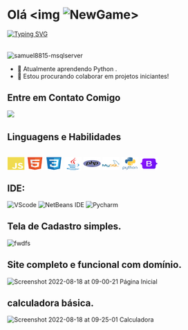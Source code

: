 # Olá  <img ![NewGame](https://github.com/queilla/queilla/assets/97989930/6e5ba4f4-93bd-478c-9e8a-586b1a725686)>


[![Typing SVG](https://readme-typing-svg.herokuapp.com?font=Mouse+Memoirs&size=65&pause=500&color=FF1493&vCenter=true&width=600&height=70&lines=Eu+Sou+Queilla+Bacelar )](https://git.io/typing-svg)


<br/>

<img align="center" alt="samuel8815-msqlserver"  src="https://komarev.com/ghpvc/?username=quilla&style=flat-square">


- 🌱 Atualmente aprendendo Python .
- 💞️ Estou procurando colaborar em projetos iniciantes!



## Entre em Contato Comigo



 
  <a href="https://www.linkedin.com/in/queilla-bacelar-555023228" target="_blank"><img src="https://img.shields.io/badge/-LinkedIn-%230077B5?style=for-the-badge&logo=linkedin&logoColor=white" target="_blank"></a>


## Linguagens e Habilidades 



<div style="display: inline_block"><br>
<img align="center" alt="samuel" height="30" width="40" src="https://raw.githubusercontent.com/devicons/devicon/master/icons/javascript/javascript-plain.svg">
<img align="center" alt="samuel" height="30" width="40" src="https://raw.githubusercontent.com/devicons/devicon/master/icons/html5/html5-original.svg"> 
<img align="center" alt="samuel" height="30" width="40" src="https://raw.githubusercontent.com/devicons/devicon/master/icons/css3/css3-original.svg">
<img align="center" alt="samuel" height="30" width="40" src="https://raw.githubusercontent.com/devicons/devicon/master/icons/java/java-original.svg">
<img align="center" alt="samuel" height="30" width="40" src="https://raw.githubusercontent.com/devicons/devicon/master/icons/php/php-original.svg">
<img align="center" alt="samuel" height="30" width="40" src="https://raw.githubusercontent.com/devicons/devicon/master/icons/mysql/mysql-original-wordmark.svg">   
  <img align="center" alt="samuel" height="30" width="40" src="https://raw.githubusercontent.com/devicons/devicon/master/icons/python/python-original-wordmark.svg">  
<img align="center" alt="samuel" height="30" width="40" src="https://raw.githubusercontent.com/devicons/devicon/master/icons/bootstrap/bootstrap-original.svg">    

<br/>

##

  
##  IDE:

 
  ![ VScode ](https://img.shields.io/badge/Visual_Studio_Code-0078D4?style=for-the-badge&logo=visual%20studio%20code&logoColor=white)
  ![NetBeans IDE](https://img.shields.io/badge/NetBeansIDE-1B6AC6.svg?style=for-the-badge&logo=apache-netbeans-ide&logoColor=white)
  ![ Pycharm ](https://img.shields.io/badge/Pycharm-0078D4?style=for-the-badge&logo=Pycharm&logoColor=white)



## Tela de Cadastro simples.
![fwdfs](https://user-images.githubusercontent.com/97989930/184999983-a4a6bd44-2795-4f9d-bf32-a2f006548503.png)

## Site completo e funcional com domínio.

![Screenshot 2022-08-18 at 09-00-21 Página Inicial](https://user-images.githubusercontent.com/97989930/185788784-85134b4e-0c39-4b9d-8ed2-023c6ad5d7ce.png)

##  calculadora básica.
![Screenshot 2022-08-18 at 09-25-01 Calculadora](https://user-images.githubusercontent.com/97989930/185789013-0df974cb-8caf-4b0c-b9bc-259d5e9444cc.png)





